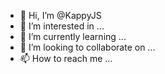- 👋 Hi, I’m @KappyJS
- 👀 I’m interested in ...
- 🌱 I’m currently learning ...
- 💞️ I’m looking to collaborate on ...
- 📫 How to reach me ...

<!---
KappyJS/KappyJS is a ✨ special ✨ repository because its `README.md` (this file) appears on your GitHub profile.
You can click the Preview link to take a look at your changes.
--->

